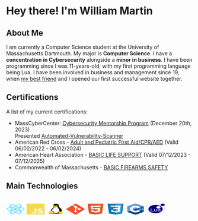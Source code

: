 # Hey there! I'm William Martin

## About Me

I am currently a Computer Science student at the University of Massachusetts Dartmouth. My major is <strong>Computer Science</strong>. I have a <strong>concentration in Cybersecurity</strong> alongside a <strong>minor in business</strong>. I have been programming since I was 11-years-old, with my first programming language being Lua. I have been involved in business and management since 19, when [my best friend](https://github.com/tmbailey0304) and I opened our first successful website together.

## Certifications

A list of my current certifications:

-   MassCyberCenter: [Cybersecurity Mentorship Program](./masscybercenter_completion.pdf) (December 20th, 2023)
    <br>Presented [Automated-Vulnerability-Scanner](https://github.com/WillMartin03/Automated-Vulnerability-Scanner)
-   American Red Cross - [Adult and Pediatric First Aid/CPR/AED](./arc_apfa_cpr_aed.pdf) (Valid 06/02/2022 - 06/02/2024)
-   American Heart Association - [BASIC LIFE SUPPORT](./aha_bls.pdf) (Valid 07/12/2023 - 07/12/2025)
-   Commonwealth of Massachusetts - [BASIC FIREARMS SAFETY](./basic_firearms_safety.pdf)

## Main Technologies

<div style="display: inline_block"><br>
	<img align="center" alt="React" height="30" width="50" src="https://raw.githubusercontent.com/devicons/devicon/master/icons/react/react-original.svg">
	<img align="center" alt="Javascript" height="30" width="50" src="https://raw.githubusercontent.com/devicons/devicon/master/icons/javascript/javascript-plain.svg">
	<img align="center" alt="Linux" height="30" width="50" src="https://raw.githubusercontent.com/devicons/devicon/55609aa5bd817ff167afce0d965585c92040787a/icons/linux/linux-original.svg">
	<img align="center" alt="Git" height="30" width="50" src="https://raw.githubusercontent.com/devicons/devicon/55609aa5bd817ff167afce0d965585c92040787a/icons/git/git-original.svg">
	<img align="center" alt="HTML" height="30" width="50" src="https://raw.githubusercontent.com/devicons/devicon/master/icons/html5/html5-original.svg">
	<img align="center" alt="CSS" height="30" width="50" src="https://raw.githubusercontent.com/devicons/devicon/master/icons/css3/css3-original.svg">
	<img align="center" alt="C++" height="30" width="50" src="https://raw.githubusercontent.com/devicons/devicon/55609aa5bd817ff167afce0d965585c92040787a/icons/cplusplus/cplusplus-original.svg">
	<img align="center" alt="Lua" height="30" width="50" src="https://raw.githubusercontent.com/devicons/devicon/55609aa5bd817ff167afce0d965585c92040787a/icons/lua/lua-original.svg">
</div>
